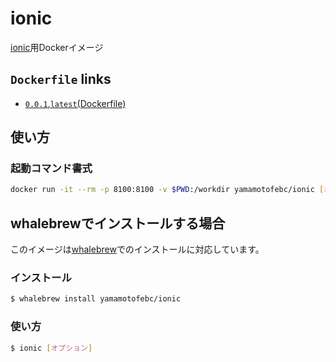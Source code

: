# ionic

[ionic](http://ionicframework.com/docs/cli/)用Dockerイメージ

## `Dockerfile` links

- [`0.0.1`,`latest`(Dockerfile)](https://github.com/yamamoto-febc/ionic-cli-docker/tree/master/0.0.1/)

## 使い方

### 起動コマンド書式

```bash
docker run -it --rm -p 8100:8100 -v $PWD:/workdir yamamotofebc/ionic [オプション]
```

## whalebrewでインストールする場合

このイメージは[whalebrew](https://github.com/bfirsh/whalebrew)でのインストールに対応しています。

### インストール

```bash
$ whalebrew install yamamotofebc/ionic
```

### 使い方

```bash
$ ionic [オプション]
```
